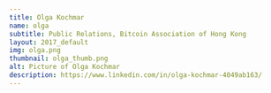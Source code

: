 ```yaml
---
title: Olga Kochmar
name: olga
subtitle: Public Relations, Bitcoin Association of Hong Kong
layout: 2017_default
img: olga.png
thumbnail: olga_thumb.png
alt: Picture of Olga Kochmar
description: https://www.linkedin.com/in/olga-kochmar-4049ab163/
---
```

